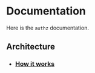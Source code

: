 # Documentation

Here is the `authz` documentation.

## Architecture

* ### [How it works](./architecture)
